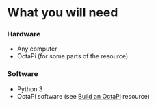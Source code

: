# What you will need


### Hardware
- Any computer
- OctaPi (for some parts of the resource)

### Software
- Python 3
- OctaPi software (see [Build an OctaPi]() resource)
